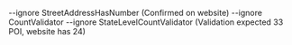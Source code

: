 --ignore StreetAddressHasNumber (Confirmed on website)
--ignore CountValidator --ignore StateLevelCountValidator (Validation expected 33 POI, website has 24)
